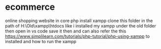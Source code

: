 # ecommerce
online shopping website in core php
install xampp 
clone this folder in the path  of
H:\Old\xampp\htdocs
like i installed my xampp under the old folder 
then open in vs code save it then 
and can also refer the this 
https://www.simplilearn.com/tutorials/php-tutorial/php-using-xampp
to installed and how to run the xampp 
